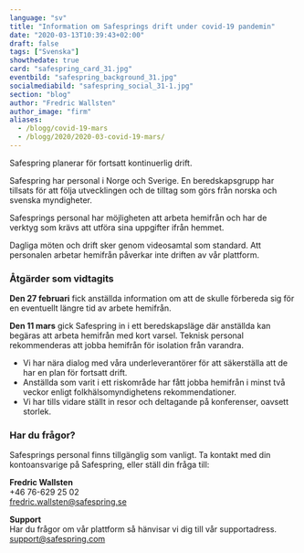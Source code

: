 ```yaml
---
language: "sv"
title: "Information om Safesprings drift under covid-19 pandemin"
date: "2020-03-13T10:39:43+02:00"
draft: false
tags: ["Svenska"]
showthedate: true
card: "safespring_card_31.jpg"
eventbild: "safespring_background_31.jpg"
socialmediabild: "safespring_social_31-1.jpg"
section: "blog"
author: "Fredric Wallsten"
author_image: "firm"
aliases:
  - /blogg/covid-19-mars
  - /blogg/2020/2020-03-covid-19-mars/
---
```


<div class="ingress"><p>Safespring planerar för fortsatt kontinuerlig drift.</p></div>

Safespring har personal i Norge och Sverige. En beredskapsgrupp har tillsats för att följa utvecklingen och de tilltag som görs från norska och svenska myndigheter.

Safesprings personal har möjligheten att arbeta hemifrån och har de verktyg som krävs att utföra sina uppgifter ifrån hemmet.

Dagliga möten och drift sker genom videosamtal som standard. Att personalen arbetar hemifrån påverkar inte driften av vår plattform.

### Åtgärder som vidtagits

**Den 27 februari** fick anställda information om att de skulle förbereda sig för en eventuellt längre tid av arbete hemifrån.

**Den 11 mars** gick Safespring in i ett beredskapsläge där anställda kan begäras att arbeta hemifrån med kort varsel. Teknisk personal rekommenderas att jobba hemifrån för isolation från varandra.

- Vi har nära dialog med våra underleverantörer för att säkerställa att de har en plan för fortsatt drift.
- Anställda som varit i ett riskområde har fått jobba hemifrån i minst två veckor enligt folkhälsomyndighetens rekommendationer.
- Vi har tills vidare ställt in resor och deltagande på konferenser, oavsett storlek.

### Har du frågor?

Safesprings personal finns tillgänglig som vanligt. Ta kontakt med din kontoansvarige på Safespring, eller ställ din fråga till:

**Fredric Wallsten**<br>
+46 76-629 25 02<br>
<a href="mailto:fredric.wallsten@safespring.se">fredric.wallsten@safespring.se</a>

**Support**<br>
Har du frågor om vår plattform så hänvisar vi dig till vår supportadress. <a href="mailto:support@safespring.com">support@safespring.com</a>
